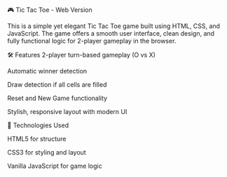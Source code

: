 🎮 Tic Tac Toe - Web Version

This is a simple yet elegant Tic Tac Toe game built using HTML, CSS, and JavaScript. The game offers a smooth user interface, clean design, and fully functional logic for 2-player gameplay in the browser.


🛠️ Features
2-player turn-based gameplay (O vs X)

Automatic winner detection

Draw detection if all cells are filled

Reset and New Game functionality

Stylish, responsive layout with modern UI


🚀 Technologies Used

HTML5 for structure

CSS3 for styling and layout

Vanilla JavaScript for game logic
